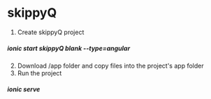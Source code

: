 # skippyQ
1. Create skippyQ project
##### ionic start skippyQ blank --type=angular
2. Download /app folder and copy files into the project's app folder
3. Run the project
##### ionic serve
